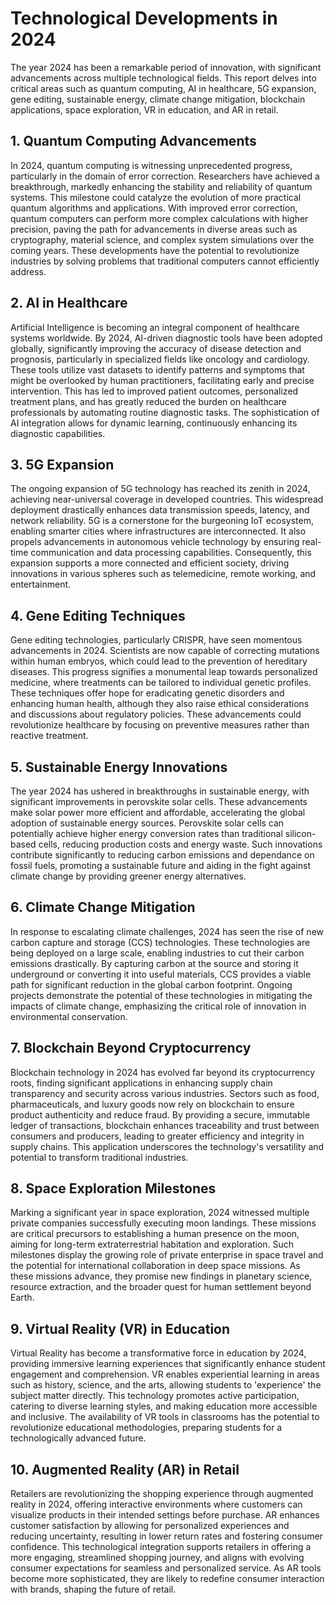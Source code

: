 # Technological Developments in 2024

The year 2024 has been a remarkable period of innovation, with significant advancements across multiple technological fields. This report delves into critical areas such as quantum computing, AI in healthcare, 5G expansion, gene editing, sustainable energy, climate change mitigation, blockchain applications, space exploration, VR in education, and AR in retail.

## 1. Quantum Computing Advancements

In 2024, quantum computing is witnessing unprecedented progress, particularly in the domain of error correction. Researchers have achieved a breakthrough, markedly enhancing the stability and reliability of quantum systems. This milestone could catalyze the evolution of more practical quantum algorithms and applications. With improved error correction, quantum computers can perform more complex calculations with higher precision, paving the path for advancements in diverse areas such as cryptography, material science, and complex system simulations over the coming years. These developments have the potential to revolutionize industries by solving problems that traditional computers cannot efficiently address.

## 2. AI in Healthcare

Artificial Intelligence is becoming an integral component of healthcare systems worldwide. By 2024, AI-driven diagnostic tools have been adopted globally, significantly improving the accuracy of disease detection and prognosis, particularly in specialized fields like oncology and cardiology. These tools utilize vast datasets to identify patterns and symptoms that might be overlooked by human practitioners, facilitating early and precise intervention. This has led to improved patient outcomes, personalized treatment plans, and has greatly reduced the burden on healthcare professionals by automating routine diagnostic tasks. The sophistication of AI integration allows for dynamic learning, continuously enhancing its diagnostic capabilities.

## 3. 5G Expansion

The ongoing expansion of 5G technology has reached its zenith in 2024, achieving near-universal coverage in developed countries. This widespread deployment drastically enhances data transmission speeds, latency, and network reliability. 5G is a cornerstone for the burgeoning IoT ecosystem, enabling smarter cities where infrastructures are interconnected. It also propels advancements in autonomous vehicle technology by ensuring real-time communication and data processing capabilities. Consequently, this expansion supports a more connected and efficient society, driving innovations in various spheres such as telemedicine, remote working, and entertainment.

## 4. Gene Editing Techniques

Gene editing technologies, particularly CRISPR, have seen momentous advancements in 2024. Scientists are now capable of correcting mutations within human embryos, which could lead to the prevention of hereditary diseases. This progress signifies a monumental leap towards personalized medicine, where treatments can be tailored to individual genetic profiles. These techniques offer hope for eradicating genetic disorders and enhancing human health, although they also raise ethical considerations and discussions about regulatory policies. These advancements could revolutionize healthcare by focusing on preventive measures rather than reactive treatment.

## 5. Sustainable Energy Innovations

The year 2024 has ushered in breakthroughs in sustainable energy, with significant improvements in perovskite solar cells. These advancements make solar power more efficient and affordable, accelerating the global adoption of sustainable energy sources. Perovskite solar cells can potentially achieve higher energy conversion rates than traditional silicon-based cells, reducing production costs and energy waste. Such innovations contribute significantly to reducing carbon emissions and dependance on fossil fuels, promoting a sustainable future and aiding in the fight against climate change by providing greener energy alternatives.

## 6. Climate Change Mitigation

In response to escalating climate challenges, 2024 has seen the rise of new carbon capture and storage (CCS) technologies. These technologies are being deployed on a large scale, enabling industries to cut their carbon emissions drastically. By capturing carbon at the source and storing it underground or converting it into useful materials, CCS provides a viable path for significant reduction in the global carbon footprint. Ongoing projects demonstrate the potential of these technologies in mitigating the impacts of climate change, emphasizing the critical role of innovation in environmental conservation.

## 7. Blockchain Beyond Cryptocurrency

Blockchain technology in 2024 has evolved far beyond its cryptocurrency roots, finding significant applications in enhancing supply chain transparency and security across various industries. Sectors such as food, pharmaceuticals, and luxury goods now rely on blockchain to ensure product authenticity and reduce fraud. By providing a secure, immutable ledger of transactions, blockchain enhances traceability and trust between consumers and producers, leading to greater efficiency and integrity in supply chains. This application underscores the technology's versatility and potential to transform traditional industries.

## 8. Space Exploration Milestones

Marking a significant year in space exploration, 2024 witnessed multiple private companies successfully executing moon landings. These missions are critical precursors to establishing a human presence on the moon, aiming for long-term extraterrestrial habitation and exploration. Such milestones display the growing role of private enterprise in space travel and the potential for international collaboration in deep space missions. As these missions advance, they promise new findings in planetary science, resource extraction, and the broader quest for human settlement beyond Earth.

## 9. Virtual Reality (VR) in Education

Virtual Reality has become a transformative force in education by 2024, providing immersive learning experiences that significantly enhance student engagement and comprehension. VR enables experiential learning in areas such as history, science, and the arts, allowing students to 'experience' the subject matter directly. This technology promotes active participation, catering to diverse learning styles, and making education more accessible and inclusive. The availability of VR tools in classrooms has the potential to revolutionize educational methodologies, preparing students for a technologically advanced future.

## 10. Augmented Reality (AR) in Retail

Retailers are revolutionizing the shopping experience through augmented reality in 2024, offering interactive environments where customers can visualize products in their intended settings before purchase. AR enhances customer satisfaction by allowing for personalized experiences and reducing uncertainty, resulting in lower return rates and fostering consumer confidence. This technological integration supports retailers in offering a more engaging, streamlined shopping journey, and aligns with evolving consumer expectations for seamless and personalized service. As AR tools become more sophisticated, they are likely to redefine consumer interaction with brands, shaping the future of retail.
